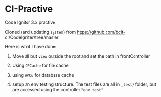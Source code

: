 # CI-Practive
Code Ignitor 3.x practive

Cloned (and updating `system`) from https://github.com/bcit-ci/CodeIgniter/tree/master

Here is what I have done:

1. Move all but `view` outside the root and set the path in frontController

2. Using `OPCache` for file cache

3. using `APCu` for database cache

4. setup an env testing structure. The test files are all in `_test/` folder, but are accessed using the controller `"env_test"`